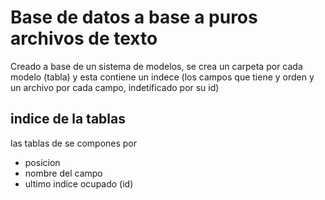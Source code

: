 # Base de datos a base a puros archivos de texto

Creado a base de un sistema de modelos, se crea un carpeta por cada
modelo (tabla) y esta contiene un indece (los campos que tiene y 
orden y un archivo por cada campo, indetificado por su id)

## indice de la tablas

las tablas de se compones por

- posicion
- nombre del campo
- ultimo indice ocupado (id)